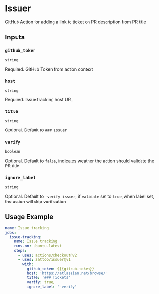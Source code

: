 # Issuer

GitHub Action for adding a link to ticket on PR description from PR title

## Inputs

### `github_token`

`string`

Required. GitHub Token from action context

### `host`

`string`

Required. Issue tracking host URL

### `title`

`string`

Optional. Default to `### Issuer`

### `varify`

`boolean`

Optional. Default to `false`, indicates weather the action should validate the PR title

### `ignore_label`

`string`

Optional. Default to `-verify issuer`, if `validate` set to `true`, when label set, the action will skip verification

## Usage Example

````yaml
name: Issue tracking
jobs:
  issue-tracking:
    name: Issue tracking
    runs-on: ubuntu-latest
    steps:
      - uses: actions/checkout@v2
      - uses: zattoo/issuer@v1
        with:
          github_token: ${{github.token}}
          host: 'https://atlassian.net/browse/'
          title: '### Tickets'
          varify: true,
          ignore_label: '-verify'
````
